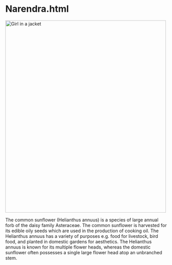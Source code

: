 # Narendra.html
<!DOCTYPE html>
<html lang="en">
<head>
    <meta charset="UTF-8">
    <meta name="viewport" content="width=device-width, initial-scale=1.0">
    <title>SunFlower</title>
  
</head>
<body>
  <img src="images.jfif" alt="Girl in a jacket" width="500" height="600">
    <p>The common sunflower (Helianthus annuus) is a species of large annual forb of the daisy family Asteraceae. 
        The common sunflower is harvested for its edible oily seeds which are used in the production of cooking oil.
        The Helianthus annuus has a variety of purposes e.g. food for livestock, bird food, and planted in domestic gardens for aesthetics.
        The Helianthus annuus is known for its multiple flower heads, whereas the domestic sunflower often
        possesses a single large flower head atop an unbranched stem.</p>
</body>
</html>
